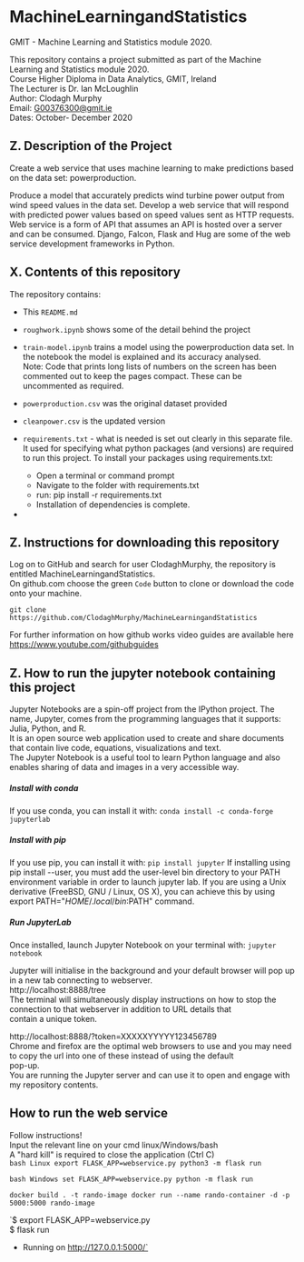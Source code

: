 # MachineLearningandStatistics
GMIT - Machine Learning and Statistics module 2020. <br>


This repository contains a project submitted as part of the Machine Learning and Statistics module 2020.<br>
Course Higher Diploma in Data Analytics, GMIT, Ireland<br>
The Lecturer is Dr. Ian McLoughlin<br>
Author: Clodagh Murphy<br>
Email: G00376300@gmit.ie<br>
Dates: October- December 2020<br>

## Z. Description of the Project
Create a web service that uses machine learning to make predictions based on the data set: powerproduction. 

Produce a model that accurately predicts wind turbine power output from wind speed values in the data set. 
Develop a web service that will respond with predicted power values based on speed values sent as HTTP requests.
Web service is a form of API that assumes an API is hosted over a server and can be consumed.
Django, Falcon, Flask and Hug are some of the web service development frameworks in Python.


## X. Contents of this repository
The repository contains:
* This `README.md` 
* `roughwork.ipynb` shows some of the detail behind the project
* `train-model.ipynb` trains a model using the powerproduction data set. In the notebook the model is explained and its accuracy analysed.<br>
Note: Code that prints long lists of numbers on the screen has been commented out to keep the pages compact.
These can be uncommented as required.


* `powerproduction.csv` was the original dataset provided
* `cleanpower.csv` is the updated version 
* `requirements.txt` - what is needed is set out clearly in this separate file. 
It used for specifying what python packages (and versions) are required to run this project. 
To install your packages using requirements.txt:

    - Open a terminal or command prompt<br>
    - Navigate to the folder with requirements.txt<br>
    - run: pip install -r requirements.txt<br>
    - Installation of dependencies is complete.<br>
*




## Z. Instructions for downloading this repository
Log on to GitHub and search for user ClodaghMurphy, the repository is entitled MachineLearningandStatistics.<br>
On github.com choose the green `Code` button to clone or download the code onto your machine.<br>
```
git clone https://github.com/ClodaghMurphy/MachineLearningandStatistics
```
For further information on how github works video guides are available here https://www.youtube.com/githubguides<br>

## Z. How to run the jupyter notebook containing this project 
Jupyter Notebooks are a spin-off project from the IPython project. The name, Jupyter, comes from the programming languages that it supports: Julia, Python, and R.<br>
It is an open source web application used to create and share documents that contain live code, equations, visualizations and text.<br>
The Jupyter Notebook is a useful tool to learn Python language and also enables sharing of data and images in a very accessible way.<br>

##### Install with conda
If you use conda, you can install it with:
`conda install -c conda-forge jupyterlab`
##### Install with pip
If you use pip, you can install it with:
`pip install jupyter`
If installing using pip install --user, you must add the user-level bin directory to your PATH environment variable in order to launch jupyter lab. If you are using a Unix derivative (FreeBSD, GNU / Linux, OS X), you can achieve this by using export PATH="$HOME/.local/bin:$PATH" command.

##### Run JupyterLab
Once installed, launch Jupyter Notebook on your terminal with:
`jupyter notebook`


Jupyter will initialise in the background and your default browser will pop up in a new tab connecting to webserver.<br> http://localhost:8888/tree<br>
The terminal will simultaneously display instructions on how to stop the connection to that webserver in addition to URL details that <br>contain a unique token.<br>

http://localhost:8888/?token=XXXXXYYYYY123456789<br>
Chrome and firefox are the optimal web browsers to use and you may need to copy the url into one of these instead of using the default<br> pop-up.<br>
You are running the Jupyter server and can use it to open and engage with my repository contents.<br>



## How to run the web service

Follow instructions!<br>
Input the relevant line on your cmd linux/Windows/bash<br>
A "hard kill" is required to close the application (Ctrl C)<br>
`bash Linux
export FLASK_APP=webservice.py
python3 -m flask run`


`bash Windows
set FLASK_APP=webservice.py
python -m flask run`


`docker build . -t rando-image
docker run --name rando-container -d -p 5000:5000 rando-image`

`$ export FLASK_APP=webservice.py<br>
$ flask run<br>
 * Running on http://127.0.0.1:5000/`


